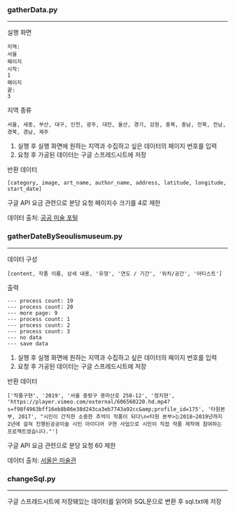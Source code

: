 ### gatherData.py

---
실행 화면

```
지역:
서울
페이지
시작:
1
페이지
끝:
3
```

지역 종류

```
서울, 세종, 부산, 대구, 인천, 광주, 대전, 울산, 경기, 강원, 충북, 충남, 전북, 전남, 경북, 경남, 제주
```

1. 실행 후 실행 화면에 원하는 지역과 수집하고 싶은 데이터의 페이지 번호를 입력
2. 요청 후 가공된 데이터는 구글 스프레드시트에 저장

반환 데이터

```
[category, image, art_name, author_name, address, latitude, longitude, start_date]
```

구글 API 요금 관련으로 분당 요청 페이지수 크기를 4로 제한

데이터 출처: [공공 미술 포털](https://www.publicart.or.kr/search/total_list.do?menuId=15)

### gatherDateBySeoulismuseum.py

---

데이터 구성

```
[content, 작품 이름, 상세 내용, '유형', '연도 / 기간', '위치/공간', '아티스트']
```

출력

```
--- process count: 19
--- process count: 20
--- more page: 9
--- process count: 1
--- process count: 2
--- process count: 3
--- no data
--- save data
```

1. 실행 후 실행 화면에 원하는 지역과 수집하고 싶은 데이터의 페이지 번호를 입력
2. 요청 후 가공된 데이터는 구글 스프레드시트에 저장

반환 데이터

```
['작품구현', '2019', '서울 중랑구 용마산로 250-12', '정지현', 'https://player.vimeo.com/external/606560220.hd.mp4?s=f98f4963bff16eb8b86e38d243ca3eb7743a92cc&amp;profile_id=175', '타원본부, 2017', "시민이 간직한 소중한 추억이 작품이 되다\n<타원 본부>는2018~2019년까지 2년에 걸쳐 진행된공공미술 시민 아이디어 구현 사업으로 시민이 직접 작품 제작에 참여하는 프로젝트였습니다."']
```

구글 API 요금 관련으로 분당 요청 60 제한

데이터 출처: [서울은 미술관](https://seoulismuseum.kr/seoul/index.do?content=main)

### changeSql.py

---

구글 스프레드시트에 저장돼있는 데이터를 읽어와 SQL문으로 변환 후 sql.txt에 저장